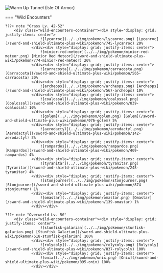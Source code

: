 <img src="../../img/routes/Warm Up Tunnel (Isle Of Armor).png" alt="Warm Up Tunnel (Isle Of Armor)"/>

=== "Wild Encounters"


	???+ note "Grass Lv. 42-52"
		<div class="wild-encounters-container"><div style="display: grid; justify-items: center">
                    ![lycanroc](../../img/pokemon/lycanroc.png) [Lycanroc](/sword-and-shield-ultimate-plus-wiki/pokemon/745-lycanroc) 20%
                </div><div style="display: grid; justify-items: center">
                    ![minior-red-meteor](../../img/pokemon/minior-red-meteor.png) [Minior Red Meteor](/sword-and-shield-ultimate-plus-wiki/pokemon/774-minior-red-meteor) 20%
                </div><div style="display: grid; justify-items: center">
                    ![carracosta](../../img/pokemon/carracosta.png) [Carracosta](/sword-and-shield-ultimate-plus-wiki/pokemon/565-carracosta) 20%
                </div><div style="display: grid; justify-items: center">
                    ![archeops](../../img/pokemon/archeops.png) [Archeops](/sword-and-shield-ultimate-plus-wiki/pokemon/567-archeops) 10%
                </div><div style="display: grid; justify-items: center">
                    ![coalossal](../../img/pokemon/coalossal.png) [Coalossal](/sword-and-shield-ultimate-plus-wiki/pokemon/839-coalossal) 10%
                </div><div style="display: grid; justify-items: center">
                    ![golem](../../img/pokemon/golem.png) [Golem](/sword-and-shield-ultimate-plus-wiki/pokemon/076-golem) 5%
                </div><div style="display: grid; justify-items: center">
                    ![aerodactyl](../../img/pokemon/aerodactyl.png) [Aerodactyl](/sword-and-shield-ultimate-plus-wiki/pokemon/142-aerodactyl) 5%
                </div><div style="display: grid; justify-items: center">
                    ![rampardos](../../img/pokemon/rampardos.png) [Rampardos](/sword-and-shield-ultimate-plus-wiki/pokemon/409-rampardos) 4%
                </div><div style="display: grid; justify-items: center">
                    ![tyranitar](../../img/pokemon/tyranitar.png) [Tyranitar](/sword-and-shield-ultimate-plus-wiki/pokemon/248-tyranitar) 4%
                </div><div style="display: grid; justify-items: center">
                    ![stonjourner](../../img/pokemon/stonjourner.png) [Stonjourner](/sword-and-shield-ultimate-plus-wiki/pokemon/874-stonjourner) 1%
                </div><div style="display: grid; justify-items: center">
                    ![omastar](../../img/pokemon/omastar.png) [Omastar](/sword-and-shield-ultimate-plus-wiki/pokemon/139-omastar) 1%
                </div></div>

	???+ note "Overworld Lv. 50"
		<div class="wild-encounters-container"><div style="display: grid; justify-items: center">
                    ![stunfisk-galarian](../../img/pokemon/stunfisk-galarian.png) [Stunfisk Galarian](/sword-and-shield-ultimate-plus-wiki/pokemon/618-stunfisk-galarian) 100%
                </div><div style="display: grid; justify-items: center">
                    ![rolycoly](../../img/pokemon/rolycoly.png) [Rolycoly](/sword-and-shield-ultimate-plus-wiki/pokemon/837-rolycoly) 100%
                </div><div style="display: grid; justify-items: center">
                    ![onix](../../img/pokemon/onix.png) [Onix](/sword-and-shield-ultimate-plus-wiki/pokemon/095-onix) 100%
                </div></div>



